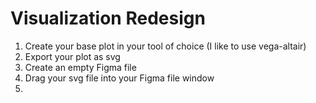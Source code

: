 # Visualization Redesign 

1. Create your base plot in your tool of choice (I like to use vega-altair)
2. Export your plot as svg
3. Create an empty Figma file 
4. Drag your svg file into your Figma file window
5. 
